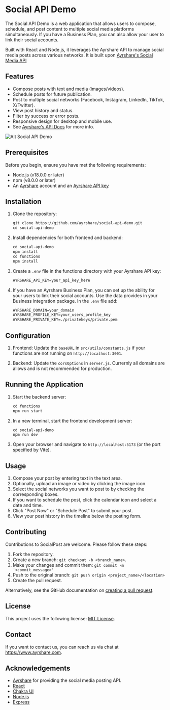 # Social API Demo

The Social API Demo is a web application that allows users to compose, schedule, and post content to multiple social media platforms simultaneously. If you have a Business Plan, you can also allow your user to link their social accounts.

Built with React and Node.js, it leverages the Ayrshare API to manage social media posts across various networks. It is built upon [Ayrshare's Social Media API](https://www.ayrshare.com)

## Features

- Compose posts with text and media (images/videos).
- Schedule posts for future publication.
- Post to multiple social networks (Facebook, Instagram, LinkedIn, TikTok, X/Twitter).
- View post history and status.
- Filter by success or error posts.
- Responsive design for desktop and mobile use.
- See [Ayrshare's API Docs](https://docs.ayrshare.com) for more info.

![Alt Social API Demo](https://img.ayrshare.com/012/ayrshare-demo-2.jpg)

## Prerequisites

Before you begin, ensure you have met the following requirements:

- Node.js (v18.0.0 or later)
- npm (v8.0.0 or later)
- An [Ayrshare](https://app.ayrshare.com) account and an [Ayrshare API key](https://docs.ayrshare.com/rest-api/overview#watch-how-to-use-the-social-api)

## Installation

1. Clone the repository:

   ```markdown
   git clone https://github.com/ayrshare/social-api-demo.git
   cd social-api-demo
   ```

2. Install dependencies for both frontend and backend:

   ```markdown
   cd social-api-demo
   npm install
   cd functions
   npm install
   ```

3. Create a `.env` file in the functions directory with your Ayrshare API key:

   ```markdown
   AYRSHARE_API_KEY=your_api_key_here
   ```

4. If you have an Ayrshare Business Plan, you can set up the ability for your users to link their social accounts. Use the data provides in your Business integration package. In the `.env` file add:

   ```markdown
   AYRSHARE_DOMAIN=your_domain
   AYRSHARE_PROFILE_KEY=your_users_profile_key
   AYRSHARE_PRIVATE_KEY=./privatekeys/private.pem
   ```

## Configuration

1. Frontend: Update the `baseURL` in `src/utils/constants.js` if your functions are not running on `http://localhost:3001`.

2. Backend: Update the `corsOptions` in `server.js`. Currernly all domains are allows and is not recommended for production.

## Running the Application

1. Start the backend server:

   ```markdown
   cd functions
   npm run start
   ```

2. In a new terminal, start the frontend development server:

   ```markdown
   cd social-api-demo
   npm run dev
   ```

3. Open your browser and navigate to `http://localhost:5173` (or the port specified by Vite).

## Usage

1. Compose your post by entering text in the text area.
2. Optionally, upload an image or video by clicking the image icon.
3. Select the social networks you want to post to by checking the corresponding boxes.
4. If you want to schedule the post, click the calendar icon and select a date and time.
5. Click "Post Now" or "Schedule Post" to submit your post.
6. View your post history in the timeline below the posting form.

## Contributing

Contributions to SocialPost are welcome. Please follow these steps:

1. Fork the repository.
2. Create a new branch: `git checkout -b <branch_name>`.
3. Make your changes and commit them: `git commit -m '<commit_message>'`
4. Push to the original branch: `git push origin <project_name>/<location>`
5. Create the pull request.

Alternatively, see the GitHub documentation on [creating a pull request](https://help.github.com/articles/creating-a-pull-request/).

## License

This project uses the following license: [MIT License](https://opensource.org/license/mit).

## Contact

If you want to contact us, you can reach us via chat at <https://www.ayrshare.com>.

## Acknowledgements

- [Ayrshare](https://www.ayrshare.com) for providing the social media posting API.
- [React](https://reactjs.org/)
- [Chakra UI](https://chakra-ui.com/)
- [Node.js](https://nodejs.org/)
- [Express](https://expressjs.com/)
